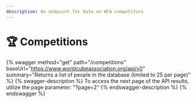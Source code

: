 ```yaml
---
description: An endpoint for data on WCA competitors
---
```


# 🏆 Competitions

{% swagger method="get" path="/competitions" baseUrl="https://www.worldcubeassociation.org/api/v0" summary="Returns a list of people in the database (limited to 25 per page)" %}
{% swagger-description %}
To access the next page of the API results, utilize the page parameter: "?page=2"
{% endswagger-description %}
{% endswagger %}
